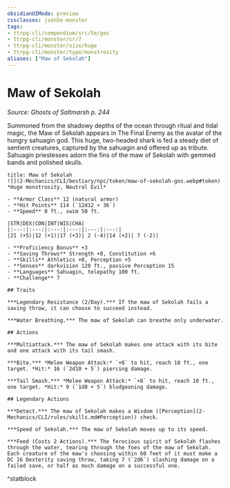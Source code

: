 ```yaml
---
obsidianUIMode: preview
cssclasses: json5e-monster
tags:
- ttrpg-cli/compendium/src/5e/gos
- ttrpg-cli/monster/cr/7
- ttrpg-cli/monster/size/huge
- ttrpg-cli/monster/type/monstrosity
aliases: ["Maw of Sekolah"]
---
```

# Maw of Sekolah
*Source: Ghosts of Saltmarsh p. 244*  


Summoned from the shadowy depths of the ocean through ritual and tidal magic, the Maw of Sekolah appears in The Final Enemy as the avatar of the hungry sahuagin god. This huge, two-headed shark is fed a steady diet of sentient creatures, captured by the sahuagin and offered up as tribute. Sahuagin priestesses adorn the fins of the maw of Sekolah with gemmed bands and polished skulls.

```ad-statblock
title: Maw of Sekolah
![](2-Mechanics/CLI/bestiary/npc/token/maw-of-sekolah-gos.webp#token)
*Huge monstrosity, Neutral Evil*

- **Armor Class** 12 (natural armor)
- **Hit Points** 114 (`12d12 + 36`) 
- **Speed** 0 ft., swim 50 ft.

|STR|DEX|CON|INT|WIS|CHA|
|:---:|:---:|:---:|:---:|:---:|:---:|
|21 (+5)|12 (+1)|17 (+3)| 2 (-4)|14 (+2)| 7 (-2)|

- **Proficiency Bonus** +3
- **Saving Throws** Strength +8, Constitution +6
- **Skills** Athletics +8, Perception +5
- **Senses** darkvision 120 ft., passive Perception 15
- **Languages** Sahuagin, telepathy 100 ft.
- **Challenge** 7

## Traits

***Legendary Resistance (2/Day).*** If the maw of Sekolah fails a saving throw, it can choose to succeed instead.

***Water Breathing.*** The maw of Sekolah can breathe only underwater.

## Actions

***Multiattack.*** The maw of Sekolah makes one attack with its bite and one attack with its tail smash.

***Bite.*** *Melee Weapon Attack:* `+8` to hit, reach 10 ft., one target. *Hit:* 16 (`2d10 + 5`) piercing damage.

***Tail Smash.*** *Melee Weapon Attack:* `+8` to hit, reach 10 ft., one target. *Hit:* 9 (`1d8 + 5`) bludgeoning damage.

## Legendary Actions

***Detect.*** The maw of Sekolah makes a Wisdom ([Perception](2-Mechanics/CLI/rules/skills.md#Perception)) check.

***Speed of Sekolah.*** The maw of Sekolah moves up to its speed.

***Feed (Costs 2 Actions).*** The ferocious spirit of Sekolah flashes through the water, tearing through the foes of the maw of Sekolah. Each creature of the maw's choosing within 60 feet of it must make a DC 16 Dexterity saving throw, taking 7 (`2d6`) slashing damage on a failed save, or half as much damage on a successful one.
```
^statblock